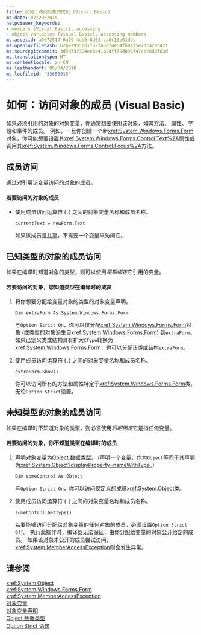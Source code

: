 ```yaml
---
title: 如何：访问对象的成员 (Visual Basic)
ms.date: 07/20/2015
helpviewer_keywords:
- members [Visual Basic], accessing
- object variables [Visual Basic], accessing members
ms.assetid: a0072514-6a79-4dd6-8d03-ca8c13e61ddc
ms.openlocfilehash: 62be2955bd1f62fa5af4e54fb0af5e7dca29c421
ms.sourcegitcommit: 3d5d33f384eeba41b2dff79d096f47ccc8d8f03d
ms.translationtype: MT
ms.contentlocale: zh-CN
ms.lasthandoff: 05/04/2018
ms.locfileid: "33650915"
---
```

# <a name="how-to-access-members-of-an-object-visual-basic"></a>如何：访问对象的成员 (Visual Basic)
如果必须引用的对象的对象变量，你通常想要使用该对象，如其方法、 属性、 字段和事件的成员。 例如，一旦你创建一个新<xref:System.Windows.Forms.Form>对象，你可能想要设置其<xref:System.Windows.Forms.Control.Text%2A>属性或调用其<xref:System.Windows.Forms.Control.Focus%2A>方法。  
  
## <a name="accessing-members"></a>成员访问  
 通过对引用该变量访问的对象的成员。  
  
#### <a name="to-access-members-of-an-object"></a>若要访问的对象的成员  
  
-   使用成员访问运算符 (`.`) 之间的对象变量名称和成员名称。  
  
    ```  
    currentText = newForm.Text  
    ```  
  
     如果该成员是[共享](../../../../visual-basic/language-reference/modifiers/shared.md)，不需要一个变量来访问它。  
  
## <a name="accessing-members-of-an-object-of-known-type"></a>已知类型的对象的成员访问  
 如果在编译时知道对象的类型，则可以使用*早期绑定*它引用的变量。  
  
#### <a name="to-access-members-of-an-object-for-which-you-know-the-type-at-compile-time"></a>若要访问的对象，您知道类型在编译时的成员  
  
1.  将你想要分配给变量对象的类型的对象变量声明。  
  
    ```  
    Dim extraForm As System.Windows.Forms.Form  
    ```  
  
     与`Option Strict On`，你可以仅分配<xref:System.Windows.Forms.Form>对象 (或类型的对象派生自<xref:System.Windows.Forms.Form>) 到`extraForm`。 如果已定义类或结构具有扩大`CType`转换为<xref:System.Windows.Forms.Form>，也可以分配该类或结构`extraForm`。  
  
2.  使用成员访问运算符 (`.`) 之间的对象变量名称和成员名称。  
  
    ```  
    extraForm.Show()  
    ```  
  
     你可以访问所有的方法和属性特定于<xref:System.Windows.Forms.Form>类，无论`Option Strict`设置。  
  
## <a name="accessing-members-of-an-object-of-unknown-type"></a>未知类型的对象的成员访问  
 如果在编译时不知道对象的类型，则必须使用*后期绑定*它是指任何变量。  
  
#### <a name="to-access-members-of-an-object-for-which-you-do-not-know-the-type-at-compile-time"></a>若要访问的对象，你不知道类型在编译时的成员  
  
1.  声明对象变量为[Object 数据类型](../../../../visual-basic/language-reference/data-types/object-data-type.md)。 (声明一个变量，作为`Object`等同于其声明为<xref:System.Object?displayProperty=nameWithType>。)  
  
    ```  
    Dim someControl As Object  
    ```  
  
     与`Option Strict On`，你可以访问仅定义的成员<xref:System.Object>类。  
  
2.  使用成员访问运算符 (`.`) 之间的对象变量名称和成员名称。  
  
    ```  
    someControl.GetType()  
    ```  
  
     若要能够访问分配给对象变量的任何对象的成员，必须设置`Option Strict Off`。 执行此操作时，编译器无法保证，由你分配给变量的对象公开给定的成员。 如果该对象未公开的成员尝试访问，<xref:System.MemberAccessException>则会发生异常。  
  
## <a name="see-also"></a>请参阅  
 <xref:System.Object>  
 <xref:System.Windows.Forms.Form>  
 <xref:System.MemberAccessException>  
 [对象变量](../../../../visual-basic/programming-guide/language-features/variables/object-variables.md)  
 [对象变量声明](../../../../visual-basic/programming-guide/language-features/variables/object-variable-declaration.md)  
 [Object 数据类型](../../../../visual-basic/language-reference/data-types/object-data-type.md)  
 [Option Strict 语句](../../../../visual-basic/language-reference/statements/option-strict-statement.md)
